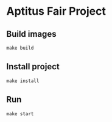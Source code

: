 # Aptitus Fair Project

## Build images

```
make build
```

## Install project

```
make install
```

## Run

```
make start
```